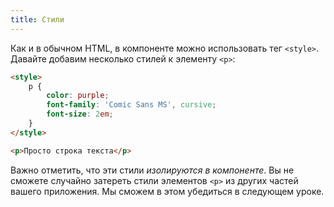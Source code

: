 ```yaml
---
title: Стили
---
```


Как и в обычном HTML, в компоненте можно использовать тег `<style>`. Давайте добавим несколько стилей к элементу `<p>`:

```html
<style>
	p {
		color: purple;
		font-family: 'Comic Sans MS', cursive;
		font-size: 2em;
	}
</style>

<p>Просто строка текста</p>
```

Важно отметить, что эти стили *изолируются в компоненте*. Вы не сможете случайно затереть стили элементов `<p>` из других частей вашего приложения. Мы сможем в этом убедиться в следующем уроке.